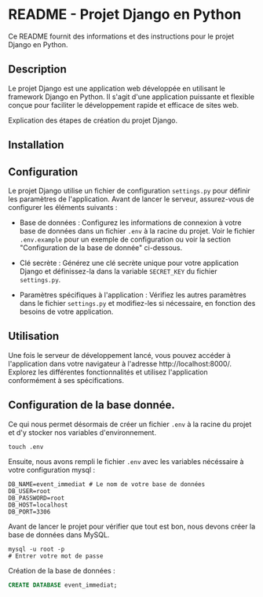 # README - Projet Django en Python

Ce README fournit des informations et des instructions pour le projet Django en Python.

## Description

Le projet Django est une application web développée en utilisant le framework Django en Python. Il s'agit d'une
application puissante et flexible conçue pour faciliter le développement rapide et efficace de sites web.

Explication des étapes de création du projet Django.

## Installation

## Configuration

Le projet Django utilise un fichier de configuration `settings.py` pour définir les paramètres de l'application. Avant
de lancer le serveur, assurez-vous de configurer les éléments suivants :

- Base de données : Configurez les informations de connexion à votre base de données dans un fichier `.env` à la racine
  du projet. Voir le fichier `.env.example` pour un exemple de configuration ou voir la section "Configuration de la
  base de donnée" ci-dessous.

- Clé secrète : Générez une clé secrète unique pour votre application Django et définissez-la dans la
  variable `SECRET_KEY` du fichier `settings.py`.

- Paramètres spécifiques à l'application : Vérifiez les autres paramètres dans le fichier `settings.py` et modifiez-les
  si nécessaire, en fonction des besoins de votre application.

## Utilisation

Une fois le serveur de développement lancé, vous pouvez accéder à l'application dans votre navigateur à
l'adresse http://localhost:8000/. Explorez les différentes fonctionnalités et utilisez l'application conformément à ses
spécifications.

## Configuration de la base donnée.

Ce qui nous permet désormais de créer un fichier `.env` à la racine du projet et d'y stocker nos variables
d'environnement.

```shell
touch .env
```

Ensuite, nous avons rempli le fichier `.env` avec les variables nécéssaire à votre configuration mysql :

```shell
DB_NAME=event_immediat # Le nom de votre base de données
DB_USER=root
DB_PASSWORD=root
DB_HOST=localhost
DB_PORT=3306
```

Avant de lancer le projet pour vérifier que tout est bon, nous devons créer la base de données dans MySQL.

```shell
mysql -u root -p
# Entrer votre mot de passe
```

Création de la base de données :

```sql
CREATE DATABASE event_immediat;
```
